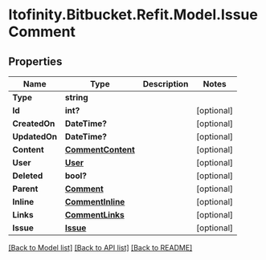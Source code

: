 # Itofinity.Bitbucket.Refit.Model.IssueComment
## Properties

Name | Type | Description | Notes
------------ | ------------- | ------------- | -------------
**Type** | **string** |  | 
**Id** | **int?** |  | [optional] 
**CreatedOn** | **DateTime?** |  | [optional] 
**UpdatedOn** | **DateTime?** |  | [optional] 
**Content** | [**CommentContent**](CommentContent.md) |  | [optional] 
**User** | [**User**](User.md) |  | [optional] 
**Deleted** | **bool?** |  | [optional] 
**Parent** | [**Comment**](Comment.md) |  | [optional] 
**Inline** | [**CommentInline**](CommentInline.md) |  | [optional] 
**Links** | [**CommentLinks**](CommentLinks.md) |  | [optional] 
**Issue** | [**Issue**](Issue.md) |  | [optional] 

[[Back to Model list]](../README.md#documentation-for-models) [[Back to API list]](../README.md#documentation-for-api-endpoints) [[Back to README]](../README.md)

